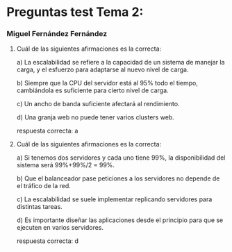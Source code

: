 # Preguntas test Tema 2: 
### Miguel Fernández Fernández

1. Cuál de las siguientes afirmaciones es la correcta:

    a) La escalabilidad se refiere a la capacidad de un sistema de manejar la carga, y el esfuerzo para adaptarse al nuevo nivel de carga.
    
    b) Siempre que la CPU del servidor está al 95% todo el tiempo, cambiándola es suficiente para cierto nivel de carga.
    
    c) Un ancho de banda suficiente afectará al rendimiento. 
    
    d) Una granja web no puede tener varios clusters web. 

    respuesta correcta: a


2. Cuál de las siguientes afirmaciones es la correcta:

    a) Si tenemos dos servidores y cada uno tiene 99%, la disponibilidad del sistema será 99%+99%/2 = 99%.
    
    b) Que el balanceador pase peticiones a los servidores no depende de el tráfico de la red. 
    
    c) La escalabilidad se suele implementar replicando servidores para distintas tareas. 
    
    d) Es importante diseñar las aplicaciones desde el principio para que se ejecuten en varios servidores.
    
    respuesta correcta: d
